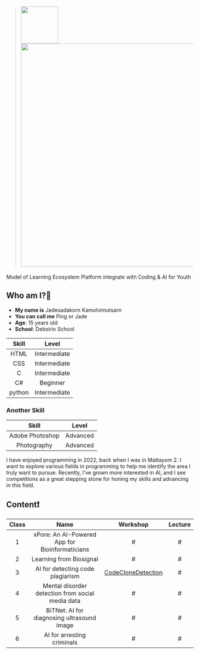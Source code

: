 > # <img src="https://github.com/user-attachments/assets/3c74ba02-76ee-4bba-901e-7de522a8bd32" width="100"/> <img src = "https://github.com/user-attachments/assets/051a5685-a42b-48f4-a8ec-5b5321cd46fb" width="600"/>
Model of Learning Ecosystem Platform integrate with Coding & AI for Youth

## Who am I?🧐
- **My name is**  Jadesadakorn Kamolvimutsarn
- **You can call me**  Ping or Jade
- **Age**: 15 years old
- **School**: Debsirin School

|      Skill      |     Level    |
|:---------------:|:------------:|
|       HTML      | Intermediate |
|       CSS       | Intermediate |
|        C        | Intermediate |
|        C#       |   Beginner   |
|      python     | Intermediate |

### Another Skill
|      Skill      |     Level    |
|:---------------:|:------------:|
| Adobe Photoshop |   Advanced   |
| Photography     |   Advanced   |

I have enjoyed programming in 2022, back when I was in Mattayom 2. I want to explore various fields in programming to help me identify the area I truly want to pursue. Recently, I’ve grown more interested in AI, and I see competitions as a great stepping stone for honing my skills and advancing in this field.

## Content❗
| Class |                       Name                       | Workshop | Lecture |
|:-----:|:------------------------------------------------:|:--------:|:-------:|
|   1   |  xPore: An AI-Powered App for Bioinformaticians  |     #    |    #    |
|   2   |              Learning from Biosignal             |     #                                                                              |    #    |
|   3   |         AI for detecting code plagiarism         |     [CodeCloneDetection](PMU_B_CodingAI_CodeCloneDetection_Jadesadakorn.ipynb)     |    #    |
|   4   | Mental disorder detection from social media data |     #    |    #    |
|   5   |    BiTNet: AI for diagnosing ultrasound image    |     #    |    #    |
|   6   |            AI for arresting criminals            |     #    |    #    |
